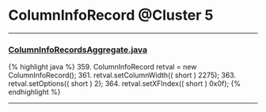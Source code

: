 # ColumnInfoRecord @Cluster 5

***

### [ColumnInfoRecordsAggregate.java](https://searchcode.com/codesearch/view/15642595/)
{% highlight java %}
359. ColumnInfoRecord retval = new ColumnInfoRecord();
361. retval.setColumnWidth(( short ) 2275);
363. retval.setOptions(( short ) 2);
364. retval.setXFIndex(( short ) 0x0f);
{% endhighlight %}

***

